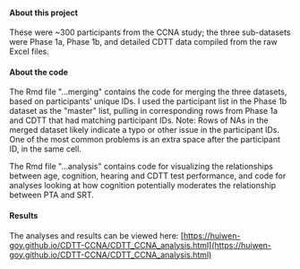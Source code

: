 
#### About this project
 
These were ~300 participants from the CCNA study; the three sub-datasets were Phase 1a, Phase 1b, and detailed CDTT data compiled from the raw Excel files.
 
#### About the code
 
The Rmd file "...merging" contains the code for merging the three datasets, based on participants' unique IDs. I used the participant list in the Phase 1b dataset as the "master" list, pulling in corresponding rows from Phase 1a and CDTT that had matching participant IDs. Note: Rows of NAs in the merged dataset likely indicate a typo or other issue in the participant IDs. One of the most common problems is an extra space after the participant ID, in the same cell. 

The Rmd file "...analysis" contains code for visualizing the relationships between age, cognition, hearing and CDTT test performance, and code for analyses looking at how cognition potentially moderates the relationship between PTA and SRT.

#### Results

The analyses and results can be viewed here: [https://huiwen-goy.github.io/CDTT-CCNA/CDTT_CCNA_analysis.html](https://huiwen-goy.github.io/CDTT-CCNA/CDTT_CCNA_analysis.html)
